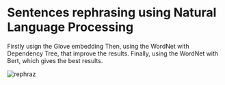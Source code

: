 # Sentences rephrasing using Natural Language Processing


Firstly usign the Glove embedding
Then, using the WordNet with Dependency Tree, that improve the results.
Finally, using the WordNet with Bert, which gives the best results.

![rephraz](https://github.com/Ali354/Sentences_rephrasing-NLP_Mini_Project/assets/104273206/318fca4d-050b-4d7f-9233-bc284b3dfa13)
